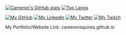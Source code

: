 [![Cameron's GitHub stats](https://github-readme-stats.vercel.app/api?username=cameronsquires&theme=midnight-purple&bg_color=45,020024,001786&show_icons=true)](https://github.com/anuraghazra/github-readme-stats)
[![Top Langs](https://github-readme-stats.vercel.app/api/top-langs/?username=cameronsquires&layout=compact&langs_count=8)](https://github.com/anuraghazra/github-readme-stats)

[![My GitHub](https://img.shields.io/badge/-GitHub-000000?logo=github&logoColor=white&style=flat&logoWidth=30)](https://github.com/CameronSquires)
[![My LinkedIn](https://img.shields.io/badge/-LinkedIn-white?logo=linkedin&logoColor=0A66C2&style=flat&logoWidth=30)](https://www.linkedin.com/in/cameron-squires-b393b2209/)
[![My Twitter](https://img.shields.io/badge/-Twitter-white?logo=twitter&logoColor=1DA1F2&style=flat&logoWidth=30)](https://twitter.com/CameronSquires_)
[![My Twitch](https://img.shields.io/badge/-Twitch-white?logo=twitch&logoColor=9146FF&style=flat&logoWidth=30)](https://www.twitch.tv/camsquires)


My Portfolio/Website Link: cameronsquires.github.io